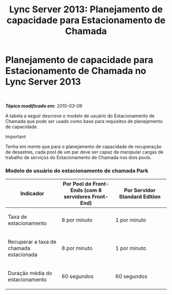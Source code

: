 ﻿---
title: 'Lync Server 2013: Planejamento de capacidade para Estacionamento de Chamada'
TOCTitle: Planejamento de capacidade para Estacionamento de Chamada
ms:assetid: 75520310-760a-4b1b-bcc1-4d724d13f87a
ms:mtpsurl: https://technet.microsoft.com/pt-br/library/Gg416493(v=OCS.15)
ms:contentKeyID: 49307138
ms.date: 05/19/2016
mtps_version: v=OCS.15
ms.translationtype: HT
---

# Planejamento de capacidade para Estacionamento de Chamada no Lync Server 2013

 

_**Tópico modificado em:** 2015-03-09_

A tabela a seguir descreve o modelo de usuário do Estacionamento de Chamada que pode ser usado como base para requisitos de planejamento de capacidade.

> [!important]  
> Tenha em mente que para o planejamento de capacidade de recuperação de desastres, cada pool de um par deve ser capaz de manipular cargas de trabalho de serviços do Estacionamento de Chamada nos dois pools.

### Modelo de usuário do estacionamento de chamada Park

<table>
<colgroup>
<col style="width: 33%" />
<col style="width: 33%" />
<col style="width: 33%" />
</colgroup>
<thead>
<tr class="header">
<th>Indicador</th>
<th>Por Pool de Front-Ends (com 8 servidores Front-End)</th>
<th>Por Servidor Standard Edition</th>
</tr>
</thead>
<tbody>
<tr class="odd">
<td><p>Taxa de estacionamento</p></td>
<td><p>8 por minuto</p></td>
<td><p>1 por minuto</p></td>
</tr>
<tr class="even">
<td><p>Recuperar a taxa de chamada estacionada</p></td>
<td><p>8 por minuto</p></td>
<td><p>1 por minuto</p></td>
</tr>
<tr class="odd">
<td><p>Duração média do estacionamento</p></td>
<td><p>60 segundos</p></td>
<td><p>60 segundos</p></td>
</tr>
</tbody>
</table>

